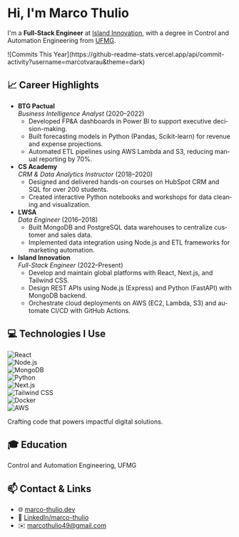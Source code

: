 <!-- README.md -->

<!-- HTML profile snippet inside Markdown -->
<div lang="en">
  <h1>Hi, I'm Marco Thulio</h1>
  <p>
    I'm a <strong>Full-Stack Engineer</strong> at <a href="https://island.marco-thulio.dev" target="_blank">Island Innovation</a>,
    with a degree in Control and Automation Engineering from <a href="https://www.ufmg.br" target="_blank">UFMG</a>.
  </p>
  ![Commits This Year](https://github-readme-stats.vercel.app/api/commit-activity?username=marcotvarau&theme=dark)

  
  <h2>📈 Career Highlights</h2>
  <ul>
    <li>
      <strong>BTG Pactual</strong><br/>
      <em>Business Intelligence Analyst</em> (2020–2022)<br/>
      <ul>
        <li>Developed FP&A dashboards in Power BI to support executive decision-making.</li>
        <li>Built forecasting models in Python (Pandas, Scikit-learn) for revenue and expense projections.</li>
        <li>Automated ETL pipelines using AWS Lambda and S3, reducing manual reporting by 70%.</li>
      </ul>
    </li>
    <li>
      <strong>CS Academy</strong><br/>
      <em>CRM & Data Analytics Instructor</em> (2018–2020)<br/>
      <ul>
        <li>Designed and delivered hands-on courses on HubSpot CRM and SQL for over 200 students.</li>
        <li>Created interactive Python notebooks and workshops for data cleaning and visualization.</li>
      </ul>
    </li>
    <li>
      <strong>LWSA</strong><br/>
      <em>Data Engineer</em> (2016–2018)<br/>
      <ul>
        <li>Built MongoDB and PostgreSQL data warehouses to centralize customer and sales data.</li>
        <li>Implemented data integration using Node.js and ETL frameworks for marketing automation.</li>
      </ul>
    </li>
    <li>
      <strong>Island Innovation</strong><br/>
      <em>Full-Stack Engineer</em> (2022–Present)<br/>
      <ul>
        <li>Develop and maintain global platforms with React, Next.js, and Tailwind CSS.</li>
        <li>Design REST APIs using Node.js (Express) and Python (FastAPI) with MongoDB backend.</li>
        <li>Orchestrate cloud deployments on AWS (EC2, Lambda, S3) and automate CI/CD with GitHub Actions.</li>
      </ul>
    </li>
  </ul>

  <h2>💻 Technologies I Use</h2>
  <div id="tech-skills">
    <div class="tech-icon">
      <img src="https://img.shields.io/badge/React-20232A?style=for-the-badge&logo=react&logoColor=61DAFB" alt="React" />
    </div>
    <div class="tech-icon">
      <img src="https://img.shields.io/badge/Node.js-339933?style=for-the-badge&logo=node.js&logoColor=white" alt="Node.js" />
    </div>
    <div class="tech-icon">
      <img src="https://img.shields.io/badge/MongoDB-47A248?style=for-the-badge&logo=mongodb&logoColor=white" alt="MongoDB" />
    </div>
    <div class="tech-icon">
      <img src="https://img.shields.io/badge/Python-3776AB?style=for-the-badge&logo=python&logoColor=white" alt="Python" />
    </div>
    <div class="tech-icon">
      <img src="https://img.shields.io/badge/Next.js-000000?style=for-the-badge&logo=next.js&logoColor=white" alt="Next.js" />
    </div>
    <div class="tech-icon">
      <img src="https://img.shields.io/badge/Tailwind_CSS-06B6D4?style=for-the-badge&logo=tailwind-css&logoColor=white" alt="Tailwind CSS" />
    </div>
    <div class="tech-icon">
      <img src="https://img.shields.io/badge/Docker-2496ED?style=for-the-badge&logo=docker&logoColor=white" alt="Docker" />
    </div>
    <div class="tech-icon">
      <img src="https://img.shields.io/badge/AWS-232F3E?style=for-the-badge&logo=amazon-aws&logoColor=white" alt="AWS" />
    </div>
  </div>

  <p id="dynamic">Crafting code that powers impactful digital solutions.</p>

  <h2>🎓 Education</h2>
  <p>Control and Automation Engineering, UFMG</p>

  <h2>📫 Contact & Links</h2>
  <ul>
    <li>🌐 <a href="https://www.marco-thulio.dev">marco-thulio.dev</a></li>
    <li>🔗 <a href="https://www.linkedin.com/in/marco-thulio">LinkedIn/marco-thulio</a></li>
    <li>✉️ <a href="mailto:marcothulio49@gmail.com">marcothulio49@gmail.com</a></li>
  </ul>


</div>
